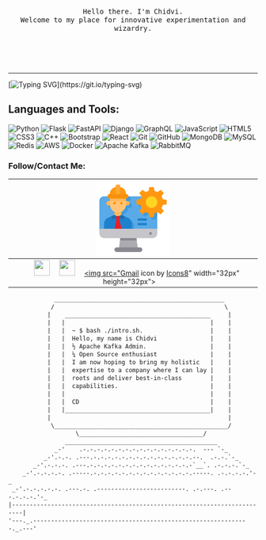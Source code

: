 <p align="center">
  <br>
  <br>
  <br>
  <samp>Hello there. I'm Chidvi</a>.<br> Welcome to my place for innovative experimentation and wizardry. <br><br></samp>
  <br>
  <br>
  <br>
</p>
<hr>

[![Typing SVG](https://readme-typing-svg.herokuapp.com?color=%230034F7&lines=I+am+an+aspiring+Kafka+Administrator.;I+hope+you+enjoy+your+visit.)](https://git.io/typing-svg)

## Languages and Tools: 

![Python](https://img.shields.io/badge/-Python-3776AB?logo=python&logoColor=white)
![Flask](https://img.shields.io/badge/-Flask-000000?logo=Flask&logoColor=white)
![FastAPI](https://img.shields.io/badge/-FastAPI-009688?logo=FastAPI&logoColor=white)
![Django](https://img.shields.io/badge/-Django-092E20?logo=Django&logoColor=white)
![GraphQL](https://img.shields.io/badge/-GraphQL-E10098?logo=GraphQL&logoColor=white)
![JavaScript](https://img.shields.io/badge/-JavaScript-F7DF1E?logo=JavaScript&logoColor=black)
![HTML5](https://img.shields.io/badge/-HTML5-E34F26?logo=html5&logoColor=white)
![CSS3](https://img.shields.io/badge/-CSS3-1572B6?logo=css3&logoColor=white)
![C++](https://img.shields.io/badge/-C++-00599C?logo=c%2B%2B&logoColor=white)
![Bootstrap](https://img.shields.io/badge/-Bootstrap-7952B3?logo=Bootstrap&logoColor=white)
![React](https://img.shields.io/badge/-React-61DAFB?logo=React&logoColor=black)
![Git](https://img.shields.io/badge/-Git-F05032?logo=Git&logoColor=white)
![GitHub](https://img.shields.io/badge/-GitHub-181717?logo=GitHub&logoColor=white)
![MongoDB](https://img.shields.io/badge/-MongoDB-47A248?logo=MongoDB&logoColor=white)
![MySQL](https://img.shields.io/badge/-MySQL-4479A1?logo=MySQL&logoColor=white)
![Redis](https://img.shields.io/badge/-Redis-DC382D?logo=Redis&logoColor=white)
![AWS](https://img.shields.io/badge/-AWS-232F3E?logo=Amazon-AWS&logoColor=white)
![Docker](https://img.shields.io/badge/-Docker-2496ED?logo=Docker&logoColor=white)
![Apache Kafka](https://img.shields.io/badge/-Apache%20Kafka-231F20?logo=Apache%20Kafka&logoColor=white)
![RabbitMQ](https://img.shields.io/badge/-RabbitMQ-FF6600?logo=RabbitMQ&logoColor=white)

### Follow/Contact Me:
|  <a href="https://github.com/DoddiC/"><img src="https://github.com/rkasale28/rkasale28/blob/master/icons/engineer.png" width="150px" height="150px" /></a> |
|:---------------------------------------------------------------------------------------------------------------------------------------: |
|&nbsp; &nbsp; <a href="https://www.linkedin.com/in/chidvi-doddi/"><img src="https://i.ibb.co/Kx2GSrT/linkedin.png" width="32px" height="32px"></a> &nbsp; &nbsp; <a href="https://github.com/DoddiC"><img src="https://cdn.iconscout.com/icon/free/png-256/github-108-438008.png" width="32px" height="32px"></a> &nbsp; &nbsp; <a href="https://www.hackerrank.com/Jeevananthan23"><img src="<a target="_blank" href="https://icons8.com/icon/6QtoKjRma1Cq/gmail">Gmail</a> icon by <a target="_blank" href="https://icons8.com">Icons8</a>" width="32px" height="32px"></a> &nbsp; &nbsp; |

```
             ________________________________________________
            /                                                \
           |    _________________________________________     |
           |   |                                         |    |
           |   |  ~ $ bash ./intro.sh.                   |    |
           |   |  Hello, my name is Chidvi               |    |
           |   |  ½ Apache Kafka Admin.                  |    |
           |   |  ¼ Open Source enthusiast               |    |
           |   |  I am now hoping to bring my holistic   |    |
           |   |  expertise to a company where I can lay |    |
           |   |  roots and deliver best-in-class        |    |
           |   |  capabilities.                          |    |
           |   |                                         |    |
           |   |  CD                                     |    |
           |   |_________________________________________|    |
           |                                                  |
            \_________________________________________________/
                   \___________________________________/
                ___________________________________________
             _-'    .-.-.-.-.-.-.-.-.-.-.-.-.-.-.-.-.  --- `-_
          _-'.-.-. .---.-.-.-.-.-.-.-.-.-.-.-.-.-.-.--.  .-.-.`-_
       _-'.-.-.-. .---.-.-.-.-.-.-.-.-.-.-.-.-.-.-.-`__`. .-.-.-.`-_
    _-'.-.-.-.-. .-----.-.-.-.-.-.-.-.-.-.-.-.-.-.-.-----. .-.-.-.-.'-_
 _-'.-.-.-.-.-. .---.-. .-------------------------. .-.---. .---.-.-.-.'-_
|-------------------------------------------------------------------------|
'---._.-------------------------------------------------------------._.---'
```
